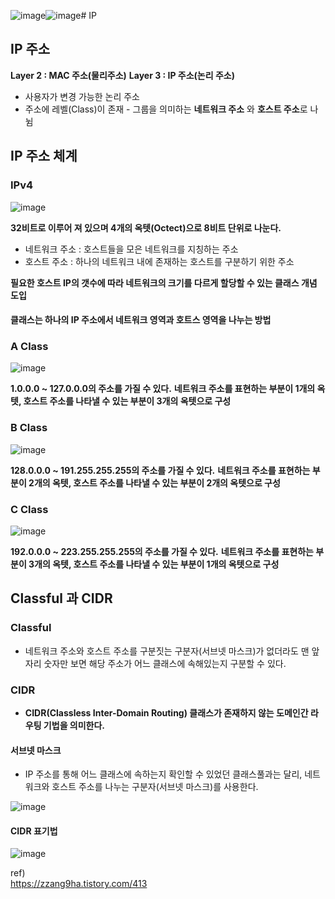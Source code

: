 ![image](https://github.com/JoEunSae/Internship/assets/83803199/25094656-40bc-44ad-8a5d-9879ea1395f2)![image](https://github.com/JoEunSae/Internship/assets/83803199/3f4bf4e9-9dab-456b-828d-f8fc99e6ba61)# IP

## IP 주소

**Layer 2 : MAC 주소(물리주소)**
**Layer 3 : IP 주소(논리 주소)**

- 사용자가 변경 가능한 논리 주소
- 주소에 레벨(Class)이 존재 - 그룹을 의미하는 **네트워크 주소** 와 **호스트 주소**로 나뉨

## IP 주소 체계

### IPv4

![image](https://github.com/JoEunSae/Internship/assets/83803199/f108bf08-b19c-4e32-979e-c418e571e203)

**32비트로 이루어 져 있으며 4개의 옥텟(Octect)으로 8비트 단위로 나눈다.**

- 네트워크 주소 : 호스트들을 모은 네트워크를 지칭하는 주소
- 호스트 주소 : 하나의 네트워크 내에 존재하는 호스트를 구분하기 위한 주소

**필요한 호스트 IP의 갯수에 따라 네트워크의 크기를 다르게 할당할 수 있는 클래스 개념 도입**
#### 클래스는 하나의 IP 주소에서 네트워크 영역과 호트스 영역을 나누는 방법

### A Class

![image](https://github.com/JoEunSae/Internship/assets/83803199/15808f49-d060-48a1-8a5d-94c1e7021f98)

**1.0.0.0 ~ 127.0.0.0의 주소를 가질 수 있다.**
**네트워크 주소를 표현하는 부분이 1개의 옥텟, 호스트 주소를 나타낼 수 있는 부분이 3개의 옥텟으로 구성**

### B Class

![image](https://github.com/JoEunSae/Internship/assets/83803199/c7836314-53f0-4d22-b707-7e7584879f66)

**128.0.0.0 ~ 191.255.255.255의 주소를 가질 수 있다.**
**네트워크 주소를 표현하는 부분이 2개의 옥텟, 호스트 주소를 나타낼 수 있는 부분이 2개의 옥텟으로 구성**

### C Class

![image](https://github.com/JoEunSae/Internship/assets/83803199/bbdf6b53-0f10-4a65-8c30-06dde500a037)

**192.0.0.0 ~ 223.255.255.255의 주소를 가질 수 있다.**
**네트워크 주소를 표현하는 부분이 3개의 옥텟, 호스트 주소를 나타낼 수 있는 부분이 1개의 옥텟으로 구성**

## Classful 과 CIDR

### Classful
- 네트워크 주소와 호스트 주소를 구분짓는 구분자(서브넷 마스크)가 없더라도 맨 앞 자리 숫자만 보면 해당 주소가 어느 클래스에 속해있는지 구분할 수 있다. 

### CIDR
- **CIDR(Classless Inter-Domain Routing) 클래스가 존재하지 않는 도메인간 라우팅 기법을 의미한다.**

#### 서브넷 마스크
- IP 주소를 통해 어느 클래스에 속하는지 확인할 수 있었던 클래스풀과는 달리, 네트워크와 호스트 주소를 나누는 구분자(서브넷 마스크)를 사용한다.

![image](https://github.com/JoEunSae/Internship/assets/83803199/85816ea0-7b06-4e45-99cc-b0d44eb6491c)

#### CIDR 표기법

![image](https://github.com/JoEunSae/Internship/assets/83803199/35552827-18d1-44d1-ad42-f46c1360b7ef)

ref) <Br>
https://zzang9ha.tistory.com/413

